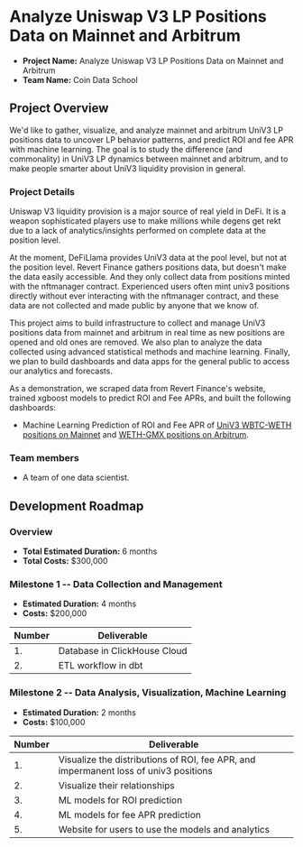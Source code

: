 # Analyze Uniswap V3 LP Positions Data on Mainnet and Arbitrum

* **Project Name:** Analyze Uniswap V3 LP Positions Data on Mainnet and Arbitrum
* **Team Name:** Coin Data School

## Project Overview

We'd like to gather, visualize, and analyze mainnet and arbitrum UniV3
LP positions data to uncover LP behavior patterns, and predict ROI and fee APR
with machine learning. The goal is to study the difference (and commonality) in
UniV3 LP dynamics between mainnet and arbitrum, and to make people smarter about 
UniV3 liquidity provision in general.

### Project Details

Uniswap V3 liquidity provision is a major source of real yield in DeFi. It is a 
weapon sophisticated players use to make millions while degens get rekt due to 
a lack of analytics/insights performed on complete data at the position level.

At the moment, DeFiLlama provides UniV3 data at the pool level, but not at the 
position level. Revert Finance gathers positions data, but doesn't make the data 
easily accessible. And they only collect data from positions minted with the 
nftmanager contract. Experienced users often mint univ3 positions directly without 
ever interacting with the nftmanager contract, and these data are not collected 
and made public by anyone that we know of.

This project aims to build infrastructure to collect and manage UniV3 positions 
data from mainnet and arbitrum in real time as new positions are opened and old 
ones are removed. We also plan to analyze the data collected using advanced 
statistical methods and machine learning. Finally, we plan to build dashboards 
and data apps for the general public to access our analytics and forecasts.

As a demonstration, we scraped data from Revert Finance's website, trained 
xgboost models to predict ROI and Fee APRs, and built the following dashboards:

- Machine Learning Prediction of ROI and Fee APR of [UniV3 WBTC-WETH positions on Mainnet](https://coindataschool-univ3-roi-prediction-wbtc-weth-main-oufzxi.streamlit.app/) and [WETH-GMX positions on Arbitrum](https://coindataschool-univ3-roi-prediction-weth-gmx-main-ponc95.streamlit.app/).

### Team members

* A team of one data scientist.

## Development Roadmap

### Overview

* **Total Estimated Duration:** 6 months
* **Total Costs:** $300,000

### Milestone 1 -- Data Collection and Management

* **Estimated Duration:** 4 months
* **Costs:** $200,000

| Number | Deliverable |
| ------------- | ------------- |
| 1. | Database in ClickHouse Cloud |
| 2. | ETL workflow in dbt |

### Milestone 2 -- Data Analysis, Visualization, Machine Learning

* **Estimated Duration:** 2 months
* **Costs:** $100,000

| Number | Deliverable |
| ------------- | ------------- |
| 1. | Visualize the distributions of ROI, fee APR, and impermanent loss of univ3 positions|
| 2. | Visualize their relationships  |
| 3. | ML models for ROI prediction |
| 4. | ML models for fee APR prediction |
| 5. | Website for users to use the models and analytics |